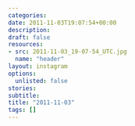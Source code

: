 ```yaml
---
categories:
date: 2011-11-03T19:07:54+00:00
description:
draft: false
resources:
- src: 2011-11-03_19-07-54_UTC.jpg
  name: "header"
layout: instagram
options:
  unlisted: false
stories:
subtitle:
title: "2011-11-03"
tags: []
---
```


 
